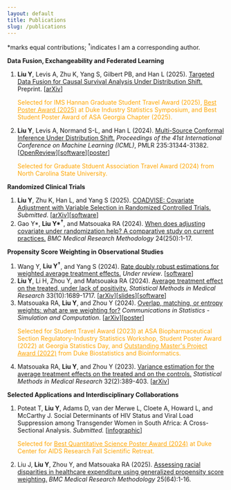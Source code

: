 ```yaml
---
layout: default
title: Publications
slug: /publications
---
```


*marks equal contributions; <sup>&dagger;</sup>indicates I am a corresponding author. 

<b> Data Fusion, Exchangeability and Federated Learning </b>

<ol>	
<li><b>Liu Y</b>, Levis A, Zhu K, Yang S, Gilbert PB, and Han L (2025). <a href="https://arxiv.org/abs/2501.18798" target="_blank"> Targeted Data Fusion for Causal Survival Analysis Under Distribution Shift.</a> Preprint. [<a href="https://arxiv.org/abs/2501.18798" target="_blank">arXiv</a>]
<p style="color: orange;">Selected for IMS Hannan Graduate Student Travel Award (2025), <a href="https://biostat.duke.edu/news/peijin-wang-and-yi-liu-receive-diss-best-poster-awards" target="_blank" style="text-decoration: underline; color: orange;">Best Poster Award (2025)</a> at Duke Industry Statistics Symposium, and Best Student Poster Award of ASA Georgia Chapter (2025).</p>
</li>
  
<li><b>Liu Y</b>, Levis A, Normand S-L, and Han L (2024). <a href="https://proceedings.mlr.press/v235/liu24ag.html" target="_blank"> Multi-Source Conformal Inference Under Distribution Shift.</a> <em>Proceedings of the 41st International Conference on Machine Learning (ICML)</em>, PMLR 235:31344-31382. [<a href="https://openreview.net/forum?id=qmUbSAgz08" target="_blank">OpenReview</a>][<a href="https://github.com/yiliu1998/Multi-Source-Conformal" target="_blank">software</a>][<a href="https://yiliu1998.github.io/slides/MuSCI_Poster.pdf" target="_blank">poster</a>]
<p style="color: orange;">Selected for Graduate Stduent Association Travel Award (2024) from North Carolina State University.</p>
</li>
</ol>

<b> Randomized Clinical Trials </b>

<ol>	

<li><b>Liu Y</b>, Zhu K, Han L, and Yang S (2025). <a href="https://arxiv.org/abs/2501.08945" target="_blank">COADVISE: Covariate Adjustment with Variable Selection in Randomized Controlled Trials.</a> <em>Submitted</em>. [<a href="https://arxiv.org/abs/2501.08945" target="_blank">arXiv</a>][<a href="https://github.com/yiliu1998/Coadvise" target="_blank">software</a>]  
</li>
  
<li>Gao Y*, <b>Liu Y*<sup>&dagger;</sup></b>, and Matsouaka RA (2024). <a href="https://doi.org/10.1186/s12874-024-02375-3" target="_blank">When does adjusting covariate under randomization help? A comparative study on current practices.</a> <em>BMC Medical Research Methodology</em> 24(250):1-17. 
</li>
  
</ol>

<b> Propensity Score Weighting in Observational Studies </b>

<ol>	
<li>Wang Y, <b>Liu Y<sup>&dagger;</sup></b>, and Yang S (2024). <a href="" target="_blank">Rate doubly robust estimations for weighted average treatment effects.</a> <em>Under review</em>. [<a href="https://github.com/yiliu1998/WATE" target="_blank">software</a>]  
</li>
  
<li><b>Liu Y</b>, Li H, Zhou Y, and Matsouaka RA (2024). <a href="https://journals.sagepub.com/doi/10.1177/09622802241269646" target="_blank">Average treatment effect on the treated, under lack of positivity.</a> <em>Statistical Methods in Medical Research</em> 33(10):1689-1717. [<a href="https://arxiv.org/abs/2309.01334" target="_blank">arXiv</a>][<a href="https://yiliu1998.github.io/slides/ENAR_2024.pdf" target="_blank">slides</a>][<a href="https://github.com/yiliu1998/ATTweights" target="_blank">software</a>]
</li>

<li>Matsouaka RA, <b>Liu Y</b>, and Zhou Y (2024). <a href="https://www.tandfonline.com/doi/full/10.1080/03610918.2024.2319419" target="_blank">Overlap, matching, or entropy weights: what are we weighting for?</a> <em>Communications in Statistics - Simulation and Computation</em>. [<a href="https://arxiv.org/abs/2210.12968" target="_blank">arXiv</a>][<a href="https://yiliu1998.github.io/slides/OWWWF_Poster.pdf" target="_blank">poster</a>] 
<p style="color: orange;">Selected for Student Travel Award (2023) at ASA Biopharmaceutical Section Regulatory-Industry Statistics Workshop, Student Poster Award (2022) at Georgia Statistics Day, and <a href="https://today.duke.edu/2022/05/class-2022-student-and-laurels" target="_blank" style="text-decoration: underline; color: orange;">Outstanding Master's Project Award (2022)</a> from Duke Biostatistics and Bioinformatics.</p>
</li>
  
<li> Matsouaka RA, <b>Liu Y</b>, and Zhou Y (2023). <a href="https://journals.sagepub.com/doi/10.1177/09622802221142532" target="_blank">Variance estimation for the average treatment effects on the treated and on the controls.</a> <em>Statistical Methods in Medical Research</em> 32(2):389-403. [<a href="https://arxiv.org/abs/2209.10742" target="_blank">arXiv</a>] 
</li>	

</ol>

<b> Selected Applications and Interdisciplinary Collaborations </b>

<ol>
<li> Poteat T, <b> Liu Y</b>, Adams D, van der Merwe L, Cloete A, Howard L, and McCarthy J. Social Determinants of HIV Status and Viral Load Suppression among Transgender Women in South Africa: A Cross-Sectional Analysis. <em>Submitted.</em> [<a href="https://yiliu1998.github.io/slides/CFAR_infographic.pdf" target="_blank">infographic</a>]
<p style="color: orange;">Selected for <a href="https://cfar.duke.edu/news-events/annual-retreat/2024-recap" target="_blank" style="text-decoration: underline; color: orange;">Best Quantitative Science Poster Award (2024)</a> at Duke Center for AIDS Research Fall Scientific Retreat.</p>
</li>
  
<li>Liu J, <b>Liu Y</b>, Zhou Y, and Matsouaka RA (2025). <a href="https://bmcmedresmethodol.biomedcentral.com/articles/10.1186/s12874-025-02508-2" target="_blank">Assessing racial disparities in healthcare expenditure using generalized propensity score weighting.</a> <em>BMC Medical Research Methodology</em> 25(64):1-16.   
</li>
</ol>
  

